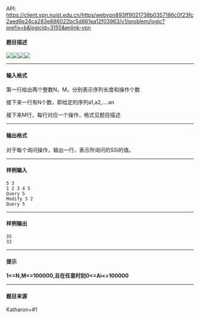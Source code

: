 API: https://client.vpn.nuist.edu.cn/https/webvpn893ff9021738b0357186c0f23fc2aed6e24ca283e886022bc5d861ea12f03963/v1/problem/logic?prefix=b&logicId=3155&enlink-vpn

#### 题目描述

![](../file/3155_0.jpg)![](../file/3155_1.jpg)![](../file/3155_2.png)![](../file/3155_3.png)

---

#### 输入格式

第一行给出两个整数N，M。分别表示序列长度和操作个数

接下来一行有N个数，即给定的序列a1,a2,....an

接下来M行，每行对应一个操作，格式见题目描述

---

#### 输出格式

对于每个询问操作，输出一行，表示所询问的SSi的值。

---

#### 样例输入
```
5 3
1 2 3 4 5
Query 5
Modify 3 2
Query 5
```

---

#### 样例输出
```
35
32
```

---

#### 提示

**1<=N,M<=100000,****且在任意时刻****0<=Ai<=100000**

---

#### 题目来源

Katharon+#1